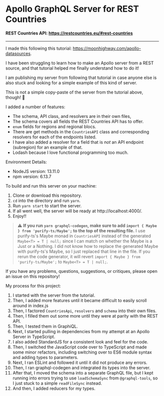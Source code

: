 # Apollo GraphQL Server for REST Countries
#### REST Countries API: https://restcountries.eu/#rest-countries
----
I made this following this tutorial: https://moonhighway.com/apollo-datasources.

I have been struggling to learn how to make an Apollo server from a REST source, and that tutorial helped me finally understand how to do it!

I am publishing my server from following that tutorial in case anyone else is also stuck and looking for a simple example of this kind of server.

This is not a simple copy-paste of the server from the tutorial above, though! 🙂

I added a number of features:
* The schema, API class, and resolvers are in their own files,
* The schema covers all fields the REST Countries API has to offer.
* `enum` fields for regions and regional blocs.
* There are get methods in the `CountriesAPI` class and corresponding resolvers for each of the endpoints listed.
* I have also added a resolver for a field that is *not* an API endpoint (subregion) for an example of that.
* Lodash because I love functional programming too much.

Environment Details:
* NodeJS version: 13.11.0
* npm version: 6.13.7

To build and run this server on your machine:
1. Clone or download this repository.
2. `cd` into the directory and run `yarn`.
3. Run `yarn start` to start the server.
4. If all went well, the server will be ready at http://localhost:4000/.
5. Enjoy!!

> ⚠️ **If you run `yarn graphql-codegen`, make sure to add `import { Maybe } from 'purify-ts/Maybe';` to the top of the resulting file.** I use purify-ts's Maybe monad in `CountriesAPI` instead of the generated `Maybe<T> = T | null;` since I can match on whether the Maybe is a Just or a Nothing. I did not know how to replace the generated Maybe with purify-ts's Maybe, so I just replaced that line in the file. If you rerun the code generator, it will revert `import { Maybe } from 'purify-ts/Maybe';` to `Maybe<T> = T | null;`.

If you have any problems, questions, suggestions, or critiques, please open an issue on this repository!

My process for this project:
1. I started with the server from the tutorial.
2. Then, I added more features until it became difficult to easily scroll around in index.js
3. Then, I factored `CountriesApi`, `resolvers` and `schema` into their own files.
4. Then, I filled them out some more until they were at parity with the REST API.
5. Then, I tested them in GraphiQL.
6. Next, I started pulling in dependencies from my attempt at an Apollo Server in TypeScript.
7. I also added StandardJS for a consistent look and feel for the code.
8. Then, I switched the JavaScript code over to TypeScript and made some minor refactors, including switching over to ES6 module syntax and adding types to parameters.
9. Next, I ran ESLint and followed it until it did not produce any errors.
10. Then, I ran graphql-codegen and integrated its types into the server.
11. After that, I moved the schema into a separate GraphQL file, but I kept running into errors trying to use `loadSchemaSync` from `@graphql-tools`, so I just stuck to a simple `readFileSync` instead.
12. And then, I added reducers for my types.